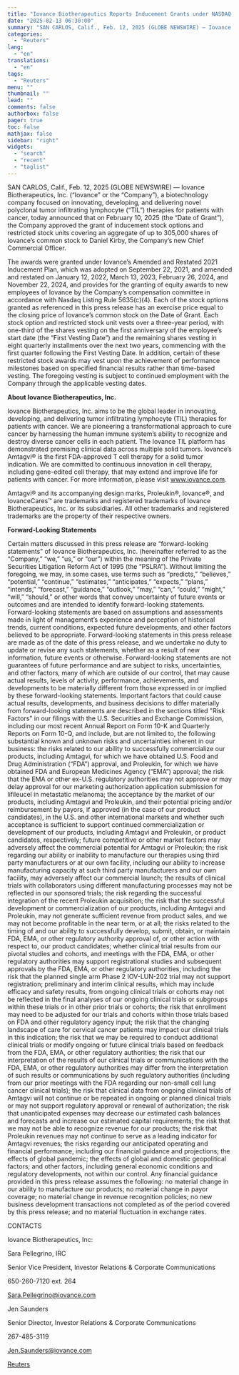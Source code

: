 ```yaml
---
title: "Iovance Biotherapeutics Reports Inducement Grants under NASDAQ Listing Rule 5635(c)(4)"
date: "2025-02-13 06:30:00"
summary: "SAN CARLOS, Calif., Feb. 12, 2025 (GLOBE NEWSWIRE) — Iovance Biotherapeutics, Inc. (“Iovance” or the “Company”), a biotechnology company focused on innovating, developing, and delivering novel polyclonal tumor infiltrating lymphocyte (“TIL”) therapies for patients with cancer, today announced that on February 10, 2025 (the “Date of Grant”), the Company approved..."
categories:
  - "Reuters"
lang:
  - "en"
translations:
  - "en"
tags:
  - "Reuters"
menu: ""
thumbnail: ""
lead: ""
comments: false
authorbox: false
pager: true
toc: false
mathjax: false
sidebar: "right"
widgets:
  - "search"
  - "recent"
  - "taglist"
---
```


SAN CARLOS, Calif., Feb. 12, 2025 (GLOBE NEWSWIRE) — Iovance Biotherapeutics, Inc. (“Iovance” or the “Company”), a biotechnology company focused on innovating, developing, and delivering novel polyclonal tumor infiltrating lymphocyte (“TIL”) therapies for patients with cancer, today announced that on February 10, 2025 (the “Date of Grant”), the Company approved the grant of inducement stock options and restricted stock units covering an aggregate of up to 305,000 shares of Iovance’s common stock to Daniel Kirby, the Company’s new Chief Commercial Officer.

The awards were granted under Iovance’s Amended and Restated 2021 Inducement Plan, which was adopted on September 22, 2021, and amended and restated on January 12, 2022, March 13, 2023, February 26, 2024, and November 22, 2024, and provides for the granting of equity awards to new employees of Iovance by the Company’s compensation committee in accordance with Nasdaq Listing Rule 5635(c)(4). Each of the stock options granted as referenced in this press release has an exercise price equal to the closing price of Iovance’s common stock on the Date of Grant. Each stock option and restricted stock unit vests over a three-year period, with one-third of the shares vesting on the first anniversary of the employee’s start date (the “First Vesting Date”) and the remaining shares vesting in eight quarterly installments over the next two years, commencing with the first quarter following the First Vesting Date. In addition, certain of these restricted stock awards may vest upon the achievement of performance milestones based on specified financial results rather than time-based vesting. The foregoing vesting is subject to continued employment with the Company through the applicable vesting dates.

**About Iovance Biotherapeutics, Inc.**

Iovance Biotherapeutics, Inc. aims to be the global leader in innovating, developing, and delivering tumor infiltrating lymphocyte (TIL) therapies for patients with cancer. We are pioneering a transformational approach to cure cancer by harnessing the human immune system’s ability to recognize and destroy diverse cancer cells in each patient. The Iovance TIL platform has demonstrated promising clinical data across multiple solid tumors. Iovance’s Amtagvi® is the first FDA-approved T cell therapy for a solid tumor indication. We are committed to continuous innovation in cell therapy, including gene-edited cell therapy, that may extend and improve life for patients with cancer. For more information, please visit www.iovance.com.

Amtagvi® and its accompanying design marks, Proleukin®, Iovance®, and IovanceCares™ are trademarks and registered trademarks of Iovance Biotherapeutics, Inc. or its subsidiaries. All other trademarks and registered trademarks are the property of their respective owners.

**Forward-Looking Statements**

Certain matters discussed in this press release are “forward-looking statements” of Iovance Biotherapeutics, Inc. (hereinafter referred to as the “Company,” “we,” “us,” or “our”) within the meaning of the Private Securities Litigation Reform Act of 1995 (the “PSLRA”). Without limiting the foregoing, we may, in some cases, use terms such as “predicts,” “believes,” “potential,” “continue,” “estimates,” “anticipates,” “expects,” “plans,” “intends,” “forecast,” “guidance,” “outlook,” “may,” “can,” “could,” “might,” “will,” “should,” or other words that convey uncertainty of future events or outcomes and are intended to identify forward-looking statements. Forward-looking statements are based on assumptions and assessments made in light of management’s experience and perception of historical trends, current conditions, expected future developments, and other factors believed to be appropriate. Forward-looking statements in this press release are made as of the date of this press release, and we undertake no duty to update or revise any such statements, whether as a result of new information, future events or otherwise. Forward-looking statements are not guarantees of future performance and are subject to risks, uncertainties, and other factors, many of which are outside of our control, that may cause actual results, levels of activity, performance, achievements, and developments to be materially different from those expressed in or implied by these forward-looking statements. Important factors that could cause actual results, developments, and business decisions to differ materially from forward-looking statements are described in the sections titled "Risk Factors" in our filings with the U.S. Securities and Exchange Commission, including our most recent Annual Report on Form 10-K and Quarterly Reports on Form 10-Q, and include, but are not limited to, the following substantial known and unknown risks and uncertainties inherent in our business: the risks related to our ability to successfully commercialize our products, including Amtagvi, for which we have obtained U.S. Food and Drug Administration (“FDA”) approval, and Proleukin, for which we have obtained FDA and European Medicines Agency (“EMA”) approval; the risk that the EMA or other ex-U.S. regulatory authorities may not approve or may delay approval for our marketing authorization application submission for lifileucel in metastatic melanoma; the acceptance by the market of our products, including Amtagvi and Proleukin, and their potential pricing and/or reimbursement by payors, if approved (in the case of our product candidates), in the U.S. and other international markets and whether such acceptance is sufficient to support continued commercialization or development of our products, including Amtagvi and Proleukin, or product candidates, respectively; future competitive or other market factors may adversely affect the commercial potential for Amtagvi or Proleukin; the risk regarding our ability or inability to manufacture our therapies using third party manufacturers or at our own facility, including our ability to increase manufacturing capacity at such third party manufacturers and our own facility, may adversely affect our commercial launch; the results of clinical trials with collaborators using different manufacturing processes may not be reflected in our sponsored trials; the risk regarding the successful integration of the recent Proleukin acquisition; the risk that the successful development or commercialization of our products, including Amtagvi and Proleukin, may not generate sufficient revenue from product sales, and we may not become profitable in the near term, or at all; the risks related to the timing of and our ability to successfully develop, submit, obtain, or maintain FDA, EMA, or other regulatory authority approval of, or other action with respect to, our product candidates; whether clinical trial results from our pivotal studies and cohorts, and meetings with the FDA, EMA, or other regulatory authorities may support registrational studies and subsequent approvals by the FDA, EMA, or other regulatory authorities, including the risk that the planned single arm Phase 2 IOV-LUN-202 trial may not support registration; preliminary and interim clinical results, which may include efficacy and safety results, from ongoing clinical trials or cohorts may not be reflected in the final analyses of our ongoing clinical trials or subgroups within these trials or in other prior trials or cohorts; the risk that enrollment may need to be adjusted for our trials and cohorts within those trials based on FDA and other regulatory agency input; the risk that the changing landscape of care for cervical cancer patients may impact our clinical trials in this indication; the risk that we may be required to conduct additional clinical trials or modify ongoing or future clinical trials based on feedback from the FDA, EMA, or other regulatory authorities; the risk that our interpretation of the results of our clinical trials or communications with the FDA, EMA, or other regulatory authorities may differ from the interpretation of such results or communications by such regulatory authorities (including from our prior meetings with the FDA regarding our non-small cell lung cancer clinical trials); the risk that clinical data from ongoing clinical trials of Amtagvi will not continue or be repeated in ongoing or planned clinical trials or may not support regulatory approval or renewal of authorization; the risk that unanticipated expenses may decrease our estimated cash balances and forecasts and increase our estimated capital requirements; the risk that we may not be able to recognize revenue for our products; the risk that Proleukin revenues may not continue to serve as a leading indicator for Amtagvi revenues; the risks regarding our anticipated operating and financial performance, including our financial guidance and projections; the effects of global pandemic; the effects of global and domestic geopolitical factors; and other factors, including general economic conditions and regulatory developments, not within our control. Any financial guidance provided in this press release assumes the following: no material change in our ability to manufacture our products; no material change in payor coverage; no material change in revenue recognition policies; no new business development transactions not completed as of the period covered by this press release; and no material fluctuation in exchange rates.

CONTACTS

Iovance Biotherapeutics, Inc:

Sara Pellegrino, IRC

Senior Vice President, Investor Relations & Corporate Communications

650-260-7120 ext. 264

Sara.Pellegrino@iovance.com

Jen Saunders

Senior Director, Investor Relations & Corporate Communications

267-485-3119

Jen.Saunders@iovance.com

[Reuters](https://www.tradingview.com/news/reuters.com,2025-02-12:newsml_GNX1WsbWZ:0-iovance-biotherapeutics-reports-inducement-grants-under-nasdaq-listing-rule-5635-c-4/)
